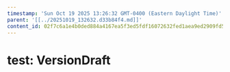 ```yaml
---
timestamp: 'Sun Oct 19 2025 13:26:32 GMT-0400 (Eastern Daylight Time)'
parent: '[[../20251019_132632.d33b84f4.md]]'
content_id: 02f7c6a1e4b0ded884a4167ea5f3ed5fdf16072632fed1aea9ed2909fd5fee52
---
```


# test: VersionDraft
